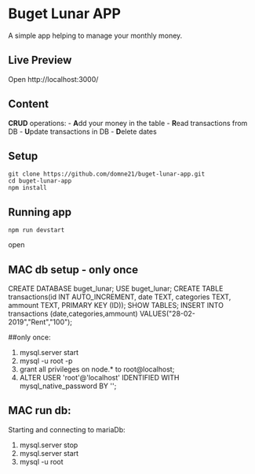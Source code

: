 #  Buget Lunar APP


A simple app helping to manage your monthly money.

## Live Preview

Open http://localhost:3000/ 

## Content


**CRUD** operations:
    - **A**dd your money in the table
    - **R**ead transactions from DB
    - **U**pdate transactions in DB
    - **D**elete dates


## Setup

```
git clone https://github.com/domne21/buget-lunar-app.git
cd buget-lunar-app
npm install
```


## Running app

```
npm run devstart
```

open 

## MAC db setup - only once
CREATE DATABASE buget_lunar;
USE buget_lunar;
CREATE TABLE transactions(id INT AUTO_INCREMENT, date TEXT, categories TEXT, ammount TEXT, PRIMARY KEY (ID));
SHOW TABLES;
INSERT INTO transactions (date,categories,ammount) VALUES("28-02-2019","Rent","100");

##only once: 
1.   mysql.server start
2.  mysql -u root -p
3. grant all privileges on node.* to root@localhost;
4. ALTER USER 'root'@'localhost' IDENTIFIED WITH mysql_native_password BY '';

## MAC run db:
Starting and connecting to mariaDb:
1. mysql.server stop
2. mysql.server start
3. mysql -u root